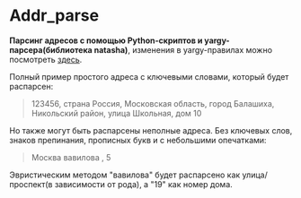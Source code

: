 # Addr_parse

**Парсинг адресов с помощью Python-скриптов и yargy-парсера(библиотека natasha)**, изменения в yargy-правилах можно посмотреть [здесь](https://github.com/Kugumi/Addr_parse/blob/master/Doc.md).

Полный пример простого адреса с ключевыми словами, который будет распарсен:

> 123456, страна Россия, Московская область, город Балашиха, Никольский район, улица Школьная, дом 10

Но также могут быть распарсены неполные адреса. Без ключевых слов, знаков препинания, прописных букв и с небольшими опечатками:

> Москва вавилова , 5

Эвристическим методом "вавилова" будет распарсено как улица/проспект(в зависимости от рода), а "19" как номер дома. 


